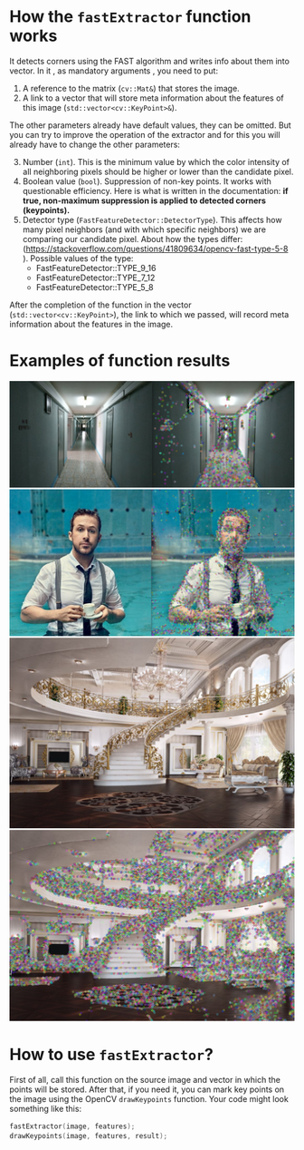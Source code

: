 # How the `fastExtractor` function works
It detects corners using the FAST algorithm and writes info about them into vector.
In it , as mandatory arguments , you need to put:

1. A reference to the matrix (`cv::Mat&`) that stores the image.
2. A link to a vector that will store meta information about the features of this image (`std::vector<cv::KeyPoint>&`).

The other parameters already have default values, they can be omitted. But you can try to improve the operation of the extractor and for this you will already have to change the other parameters:

3. Number (`int`). This is the minimum value by which the color intensity of all neighboring pixels should be higher or lower than the candidate pixel.
4. Boolean value (`bool`). Suppression of non-key points. It works with questionable efficiency. Here is what is written in the documentation: <b>if true, non-maximum suppression is applied to detected corners
(keypoints).</b>
5. Detector type (`FastFeatureDetector::DetectorType`). This affects how many pixel neighbors (and with which specific neighbors) we are comparing our candidate pixel. About how the types differ: (https://stackoverflow.com/questions/41809634/opencv-fast-type-5-8 ). Possible values of the type:
   - FastFeatureDetector::TYPE_9_16 
   - FastFeatureDetector::TYPE_7_12
   - FastFeatureDetector::TYPE_5_8

After the completion of the function in the vector (`std::vector<cv::KeyPoint>`), the link to which we passed, will record meta information about the features in the image.

#  Examples of function results
![](./artifact/1.png)
![](./artifact/2.png)
![](./artifact/3.png)
![](./artifact/3_.png)

# How to use `fastExtractor`?
 First of all, call this function on the source image and vector in which the points will be stored. After that, if you need it, you can mark key points on the image using the OpenCV `drawKeypoints` function. Your code might look something like this:
```C++
fastExtractor(image, features);
drawKeypoints(image, features, result);
```